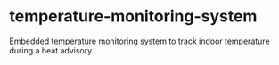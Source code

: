 # temperature-monitoring-system
Embedded temperature monitoring system to track indoor temperature during a heat advisory.
